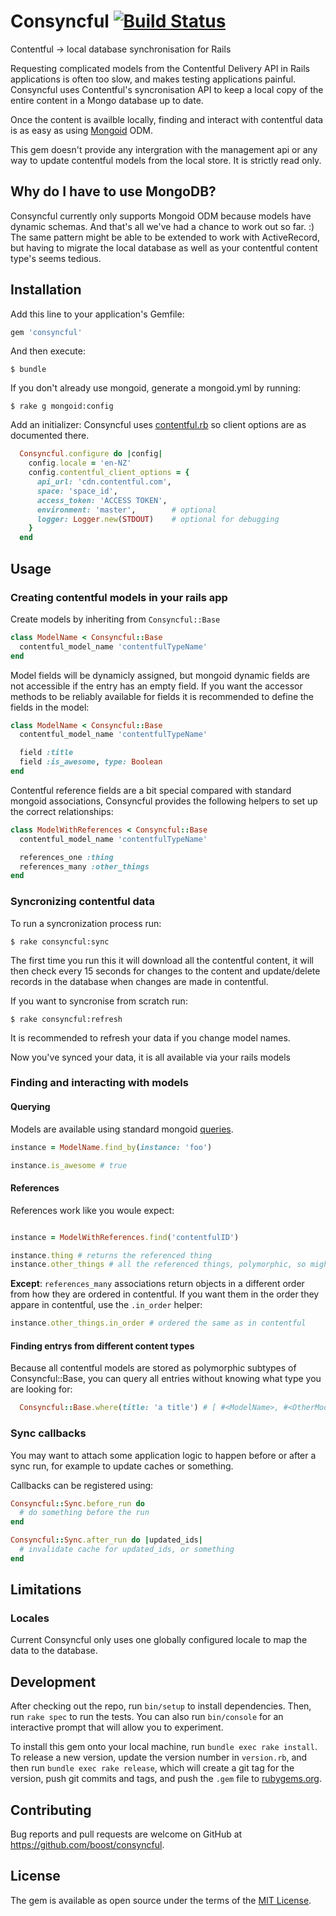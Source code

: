 # Consyncful [![Build Status](https://travis-ci.org/boost/consyncful.svg?branch=master)](https://travis-ci.org/boost/consyncful)

Contentful -> local database synchronisation for Rails

Requesting complicated models from the Contentful Delivery API in Rails applications is often
too slow, and makes testing applications painful. Consyncful uses Contentful's syncronisation API 
to keep a local copy of the entire content in a Mongo database up to date.

Once the content is availble locally, finding and interact with contentful data is as easy as 
using [Mongoid](https://docs.mongodb.com/mongoid/current/tutorials/mongoid-documents/) ODM. 

This gem doesn't provide any intergration with the management api or any way to update contentful models from the local store. It is strictly read only.

## Why do I have to use MongoDB?

Consyncful currently only supports Mongoid ODM because models have dynamic schemas. And that's all we've had a chance to work out so far. :) 
The same pattern might be able to be extended to work with ActiveRecord, but having to migrate the local database as well as your contentful content type's seems tedious.

## Installation

Add this line to your application's Gemfile:

```ruby
gem 'consyncful'
```

And then execute:

    $ bundle

If you don't already use mongoid, generate a mongoid.yml by running:

    $ rake g mongoid:config

Add an initializer:
Consyncful uses [contentful.rb](https://github.com/contentful/contentful.rb) so client options are as documented there.
```ruby
  Consyncful.configure do |config|
    config.locale = 'en-NZ'
    config.contentful_client_options = {
      api_url: 'cdn.contentful.com',
      space: 'space_id',
      access_token: 'ACCESS TOKEN',
      environment: 'master',        # optional
      logger: Logger.new(STDOUT)    # optional for debugging
    }
  end
```

## Usage

### Creating contentful models in your rails app

Create models by inheriting from `Consyncful::Base`

```ruby
class ModelName < Consyncful::Base
  contentful_model_name 'contentfulTypeName'
end
```

Model fields will be dynamicly assigned, but mongoid dynamic fields are not accessible if the entry has an empty field. If you want the accessor methods to be reliably available for fields it is recommended to define the fields in the model:

```ruby 
class ModelName < Consyncful::Base
  contentful_model_name 'contentfulTypeName'

  field :title
  field :is_awesome, type: Boolean
end
```

Contentful reference fields are a bit special compared with standard mongoid associations, Consyncful provides the following helpers to set up the correct relationships:

```ruby 
class ModelWithReferences < Consyncful::Base
  contentful_model_name 'contentfulTypeName'

  references_one :thing
  references_many :other_things
end
```

### Syncronizing contentful data

To run a syncronization process run:

    $ rake consyncful:sync

The first time you run this it will download all the contentful content, it will then check every 15 seconds for changes to the content and update/delete records in the database when changes are made in contentful.

If you want to syncronise from scratch run:

    $ rake consyncful:refresh

It is recommended to refresh your data if you change model names.

Now you've synced your data, it is all available via your rails models

### Finding and interacting with models

#### Querying
Models are available using standard mongoid [queries](https://docs.mongodb.com/mongoid/current/tutorials/mongoid-queries/).

```ruby
instance = ModelName.find_by(instance: 'foo')

instance.is_awesome # true
```

#### References
References work like you woule expect:

```ruby

instance = ModelWithReferences.find('contentfulID')

instance.thing # returns the referenced thing
instance.other_things # all the referenced things, polymorphic, so might be different types
```

**Except**:
`references_many` associations return objects in a different order from how they are ordered in contentful. If you want them in the order they appare in contentful, use the `.in_order` helper:

```ruby
instance.other_things.in_order # ordered the same as in contentful
```

#### Finding entrys from different content types

Because all contentful models are stored as polymorphic subtypes of Consyncful::Base, you can query all entries without knowing what type you are looking for:

```ruby
  Consyncful::Base.where(title: 'a title') # [ #<ModelName>, #<OtherModelName> ]
```

### Sync callbacks 

You may want to attach some application logic to happen before or after a sync run, for example to update caches or something. 

Callbacks can be registered using:

```ruby
Consyncful::Sync.before_run do
  # do something before the run
end
```

```ruby
Consyncful::Sync.after_run do |updated_ids|
  # invalidate cache for updated_ids, or something
end
```

## Limitations

### Locales

Current Consyncful only uses one globally configured locale to map the data to the database.

## Development

After checking out the repo, run `bin/setup` to install dependencies. Then, run `rake spec` to run the tests. You can also run `bin/console` for an interactive prompt that will allow you to experiment.

To install this gem onto your local machine, run `bundle exec rake install`. To release a new version, update the version number in `version.rb`, and then run `bundle exec rake release`, which will create a git tag for the version, push git commits and tags, and push the `.gem` file to [rubygems.org](https://rubygems.org).

## Contributing

Bug reports and pull requests are welcome on GitHub at https://github.com/boost/consyncful.

## License

The gem is available as open source under the terms of the [MIT License](https://opensource.org/licenses/MIT).
